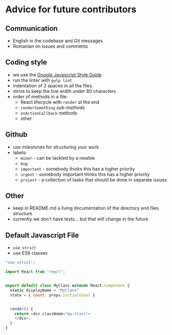 # Advice for future contributors

## Communication

- English in the codebase and Git messages
- Romanian on issues and comments

## Coding style

- we use the [Google Javascript Style Guide](http://google.github.io/styleguide/javascriptguide.xml)
- run the linter with `gulp lint`
- indentation of 2 spaces in all the files.
- strive to keep the line width under 80 characters
- order of methods in a file:
  - React lifecycle with `render` at the end
  - `renderSomething` _sub-methods_
  - `onActionCallback` methods
  - other

## Github

- use milestones for structuring your work
- labels:
  - `minor` - can be tackled by a newbie
  - `bug`
  - `important` - somebody thinks this has a higher priority
  - `urgent` - somebody important thinks this has a higher priority
  - `project` - a collection of tasks that should be done in separate issues

## Other

- keep in README.md a living documentation of the directory and files structure
- currently we don't have tests... but that will change in the future

## Default Javascript File

- `use strict`
- use ES6 classes

```js
"use strict";

import React from "react";


export default class MyClass extends React.Component {
  static displayName = "MyClass"
  state = { count: props.initialCount }


  render() {
    return <div className="my-class">
    </div>;
  }
}
```
